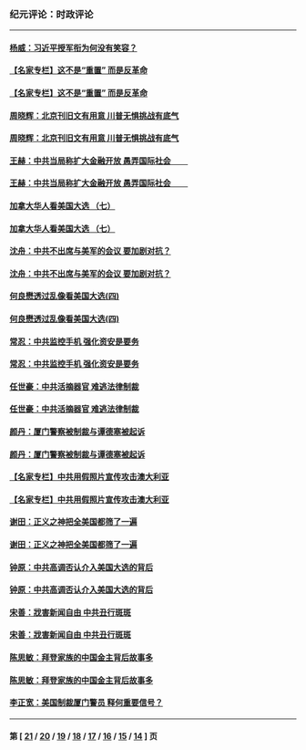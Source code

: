 ### 纪元评论：时政评论
---
#### [杨威：习近平授军衔为何没有笑容？](../../pages/nsc1025/n12630729.md) 
#### [【名家专栏】这不是“重置” 而是反革命](../../pages/nsc1025/n12630238.md) 
#### [【名家专栏】这不是“重置” 而是反革命](../../pages/nsc1025/n12630238.md) 
#### [周晓辉：北京刊旧文有用意 川普无惧挑战有底气](../../pages/nsc1025/n12625443.md) 
#### [周晓辉：北京刊旧文有用意 川普无惧挑战有底气](../../pages/nsc1025/n12625443.md) 
#### [王赫：中共当局称扩大金融开放 愚弄国际社会         ](../../pages/nsc1025/n12629577.md) 
#### [王赫：中共当局称扩大金融开放 愚弄国际社会         ](../../pages/nsc1025/n12629577.md) 
#### [加拿大华人看美国大选 （七）](../../pages/nsc1025/n12629720.md) 
#### [加拿大华人看美国大选 （七）](../../pages/nsc1025/n12629720.md) 
#### [沈舟：中共不出席与美军的会议 要加剧对抗？](../../pages/nsc1025/n12628961.md) 
#### [沈舟：中共不出席与美军的会议 要加剧对抗？](../../pages/nsc1025/n12628961.md) 
#### [何良懋透过乱像看美国大选(四)](../../pages/nsc1025/n12628699.md) 
#### [何良懋透过乱像看美国大选(四)](../../pages/nsc1025/n12628699.md) 
#### [常忍：中共监控手机 强化资安是要务](../../pages/nsc1025/n12628627.md) 
#### [常忍：中共监控手机 强化资安是要务](../../pages/nsc1025/n12628627.md) 
#### [任世豪：中共活摘器官 难逃法律制裁](../../pages/nsc1025/n12628561.md) 
#### [任世豪：中共活摘器官 难逃法律制裁](../../pages/nsc1025/n12628561.md) 
#### [颜丹：厦门警察被制裁与谭德塞被起诉](../../pages/nsc1025/n12628351.md) 
#### [颜丹：厦门警察被制裁与谭德塞被起诉](../../pages/nsc1025/n12628351.md) 
#### [【名家专栏】中共用假照片宣传攻击澳大利亚](../../pages/nsc1025/n12627746.md) 
#### [【名家专栏】中共用假照片宣传攻击澳大利亚](../../pages/nsc1025/n12627746.md) 
#### [谢田：正义之神把全美国都筛了一遍](../../pages/nsc1025/n12627154.md) 
#### [谢田：正义之神把全美国都筛了一遍](../../pages/nsc1025/n12627154.md) 
#### [钟原：中共高调否认介入美国大选的背后](../../pages/nsc1025/n12628186.md) 
#### [钟原：中共高调否认介入美国大选的背后](../../pages/nsc1025/n12628186.md) 
#### [宋善：戕害新闻自由 中共丑行斑斑](../../pages/nsc1025/n12627366.md) 
#### [宋善：戕害新闻自由 中共丑行斑斑](../../pages/nsc1025/n12627366.md) 
#### [陈思敏：拜登家族的中国金主背后故事多](../../pages/nsc1025/n12627276.md) 
#### [陈思敏：拜登家族的中国金主背后故事多](../../pages/nsc1025/n12627276.md) 
#### [李正宽：美国制裁厦门警员 释何重要信号？](../../pages/nsc1025/n12627103.md) 

---
#### 第 [ [21](./21.md) / [20](./20.md) / [19](./19.md) / [18](./18.md) / [17](./17.md) / [16](./16.md) / [15](./15.md) / [14](./14.md) ] 页
